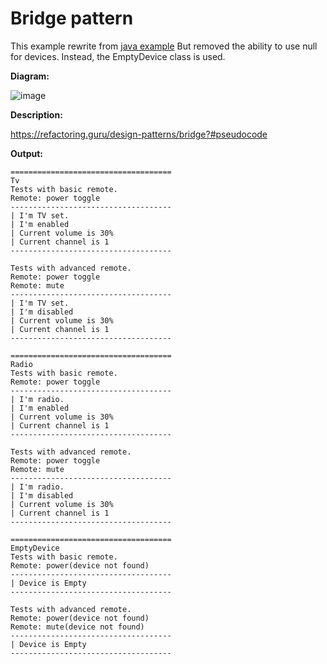 # Bridge pattern
This example rewrite from [java example](https://github.com/RefactoringGuru/design-patterns-java/tree/master/src/refactoring_guru/bridge/example)
But removed the ability to use null for devices. Instead, the EmptyDevice class is used.

**Diagram:**

![image](https://user-images.githubusercontent.com/8049534/145878324-3cbc52f5-51f4-4642-921d-69fbe2886f8c.png)

**Description:**

https://refactoring.guru/design-patterns/bridge?#pseudocode

**Output:**

```
====================================
Tv
Tests with basic remote.
Remote: power toggle
------------------------------------
| I'm TV set.
| I'm enabled
| Current volume is 30%
| Current channel is 1
------------------------------------

Tests with advanced remote.
Remote: power toggle
Remote: mute
------------------------------------
| I'm TV set.
| I'm disabled
| Current volume is 30%
| Current channel is 1
------------------------------------

====================================
Radio
Tests with basic remote.
Remote: power toggle
------------------------------------
| I'm radio.
| I'm enabled
| Current volume is 30%
| Current channel is 1
------------------------------------

Tests with advanced remote.
Remote: power toggle
Remote: mute
------------------------------------
| I'm radio.
| I'm disabled
| Current volume is 30%
| Current channel is 1
------------------------------------

====================================
EmptyDevice
Tests with basic remote.
Remote: power(device not found)
------------------------------------
| Device is Empty
------------------------------------

Tests with advanced remote.
Remote: power(device not found)
Remote: mute(device not found)
------------------------------------
| Device is Empty
------------------------------------
```
